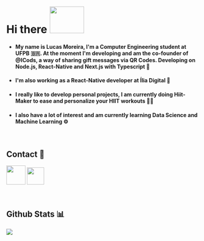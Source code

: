 # Hi there <img width="90" height="70" src='https://media2.giphy.com/media/8Pvp9okT4Qaf5k5IRC/source.gif' enconde></img>

* #### My name is Lucas Moreira, I'm a Computer Engineering student at UFPB 🇧🇷. At the moment I'm developing and am the co-founder of @ICods, a way of sharing gift messages via QR Codes. Developing on Node.js, React-Native and Next.js with Typescript 🎁
* #### I'm also working as a React-Native developer at Ília Digital 📱
* #### I really like to develop personal projects, I am currently doing Hiit-Maker to ease and personalize your HIIT workouts 🏋🏻 
* #### I also have a lot of interest and am currently learning Data Science and Machine Learning  ⚙️
<br>

## Contact 📮

<a href='mailto://lmsa.moreira@gmail.com'><img width="50" height="50" src='https://cdn-icons-png.flaticon.com/512/732/732200.png'></a>
<a href='https://www.linkedin.com/in/lucas-moreira-e-silva-alves-909721174/'><img width="45" height="45" paddingleft='20' src='https://cdn-icons-png.flaticon.com/512/174/174857.png'/></a> 


<br>

## Github Stats 📊
<a href="https://github.com/lucasmsa/github-readme-stats">
  <img align="left" src="https://github-readme-stats.vercel.app/api?username=lucasmsa&hide=contribs&theme=default" />
</a>
